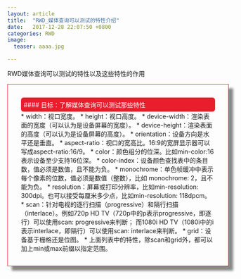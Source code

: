 ```yaml
---
layout: article
title:  "RWD_媒体查询可以测试的特性介绍"
date:   2017-12-28 22:07:50 +0800
categories: RWD
image:
  teaser: aaaa.jpg

---
```


RWD媒体查询可以测试的特性以及这些特性的作用

<div class="row img-rounded" style="padding:30px; box-shadow: 10px 10px 5px #888888; border: 1px solid #EA1D2D;">
<div class="col-md-12">
<div style="background: #EA1D2D; color:white; border-radius:6px; padding:6px;" markdown="1">
#### 目标：了解媒体查询可以测试那些特性
</div>
</div>
<div class="col-md-9" markdown="1" >
* width：视口宽度。
* height：视口高度。
* device-width：渲染表面的宽度（可以认为是设备屏幕的宽度）。
* device-height：渲染表面的高度（可以认为是设备屏幕的高度）。
* orientation：设备方向是水平还是垂直。
* aspect-ratio：视口的宽高比。16∶9的宽屏显示器可以写成aspect-ratio:16/9。
* color：颜色组分的位深。比如min-color:16表示设备至少支持16位深。
* color-index：设备颜色查找表中的条目数，值必须是数值，且不能为负。
* monochrome：单色帧缓冲中表示每个像素的位数，值必须是数值（整数），比如 monochrome: 2，且不能为负。
* resolution：屏幕或打印分辨率，比如min-resolution: 300dpi。也可以接受每厘米多少点，比如min-resolution: 118dpcm。
* scan：针对电视的逐行扫描（progressive）和隔行扫描（interlace）。例如720p HD TV（720p中的p表示progressive，即逐行）可以使用scan: progressive来判断； 而1080i HD TV（1080i中的i表示interlace，即隔行）可以使用scan: interlace来判断。
* grid：设备基于栅格还是位图。
* 上面列表中的特性，除scan和grid外，都可以加上min或max前缀以指定范围。
</div>

